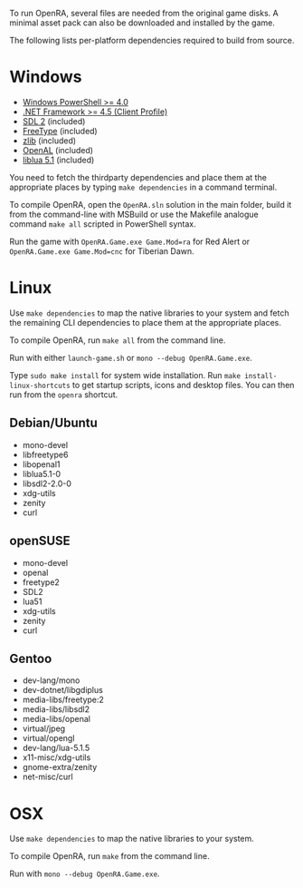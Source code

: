 To run OpenRA, several files are needed from the original game disks.
A minimal asset pack can also be downloaded and installed by the game.

The following lists per-platform dependencies required to build from source.

Windows
=======

* [Windows PowerShell >= 4.0](http://microsoft.com/powershell)
* [.NET Framework >= 4.5 (Client Profile)](http://www.microsoft.com/en-us/download/details.aspx?id=30653)
* [SDL 2](http://www.libsdl.org/download-2.0.php) (included)
* [FreeType](http://gnuwin32.sourceforge.net/packages/freetype.htm) (included)
* [zlib](http://gnuwin32.sourceforge.net/packages/zlib.htm) (included)
* [OpenAL](http://kcat.strangesoft.net/openal.html) (included)
* [liblua 5.1](http://luabinaries.sourceforge.net/download.html) (included)

You need to fetch the thirdparty dependencies and place them at the appropriate places by typing `make dependencies` in a command terminal.

To compile OpenRA, open the `OpenRA.sln` solution in the main folder, build it from the command-line with MSBuild or use the Makefile analogue command `make all` scripted in PowerShell syntax.

Run the game with `OpenRA.Game.exe Game.Mod=ra` for Red Alert or `OpenRA.Game.exe Game.Mod=cnc` for Tiberian Dawn.

Linux
=====

Use `make dependencies` to map the native libraries to your system and fetch the remaining CLI dependencies to place them at the appropriate places.

To compile OpenRA, run `make all` from the command line.

Run with either `launch-game.sh` or `mono --debug OpenRA.Game.exe`.

Type `sudo make install` for system wide installation. Run `make install-linux-shortcuts` to get startup scripts, icons and desktop files. You can then run from the `openra` shortcut.

Debian/Ubuntu
-------------

* mono-devel
* libfreetype6
* libopenal1
* liblua5.1-0
* libsdl2-2.0-0
* xdg-utils
* zenity
* curl

openSUSE
--------

* mono-devel
* openal
* freetype2
* SDL2
* lua51
* xdg-utils
* zenity
* curl

Gentoo
------

* dev-lang/mono
* dev-dotnet/libgdiplus
* media-libs/freetype:2
* media-libs/libsdl2
* media-libs/openal
* virtual/jpeg
* virtual/opengl
* dev-lang/lua-5.1.5
* x11-misc/xdg-utils
* gnome-extra/zenity
* net-misc/curl

OSX
=====

Use `make dependencies` to map the native libraries to your system.

To compile OpenRA, run `make` from the command line.

Run with `mono --debug OpenRA.Game.exe`.
